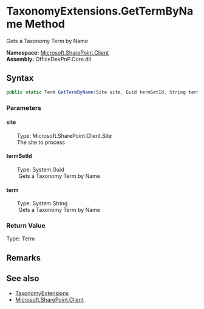 # TaxonomyExtensions.GetTermByName Method  
 Gets a Taxonomy Term by Name   

**Namespace:** [Microsoft.SharePoint.Client](Microsoft.SharePoint.Client.md)  
**Assembly:** OfficeDevPnP.Core.dll  
## Syntax
```C#
public static Term GetTermByName(Site site, Guid termSetId, String term)
```
### Parameters
#### site  
&emsp;&emsp;Type: Microsoft.SharePoint.Client.Site  
&emsp;&emsp;The site to process  

  

#### termSetId  
&emsp;&emsp;Type: System.Guid  
&emsp;&emsp; Gets a Taxonomy Term by Name   

  

#### term  
&emsp;&emsp;Type: System.String  
&emsp;&emsp; Gets a Taxonomy Term by Name   

  

### Return Value
Type: Term  
  


## Remarks
  
## See also
- [TaxonomyExtensions](Microsoft.SharePoint.Client.TaxonomyExtensions.md) 
- [Microsoft.SharePoint.Client](Microsoft.SharePoint.Client.md) 
